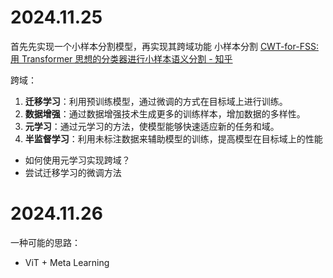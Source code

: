 # 2024.11.25
首先先实现一个小样本分割模型，再实现其跨域功能
小样本分割
[CWT-for-FSS: 用 Transformer 思想的分类器进行小样本语义分割 - 知乎](https://zhuanlan.zhihu.com/p/517926900)

跨域：
1. **迁移学习**：利用预训练模型，通过微调的方式在目标域上进行训练。
2. **数据增强**：通过数据增强技术生成更多的训练样本，增加数据的多样性。
3. **元学习**：通过元学习的方法，使模型能够快速适应新的任务和域。
4. **半监督学习**：利用未标注数据来辅助模型的训练，提高模型在目标域上的性能

* 如何使用元学习实现跨域？
* 尝试迁移学习的微调方法

# 2024.11.26
一种可能的思路：
* ViT + Meta Learning
